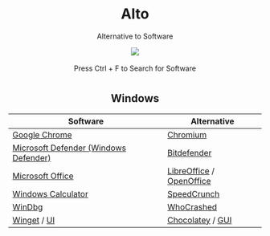 <div align="center">
  <h1>Alto</h1>
  <p>Alternative to Software</p>
  <img src="https://github.com/LeBazarDeBryan/Alto/actions/workflows/pages/pages-build-deployment/badge.svg" />
  <br></br>
  Press Ctrl + F to Search for Software

#

  <h2>Windows</h2>

  | Software | Alternative |
  |----------|-------------|
  | <a href="https://www.google.com/chrome/">Google Chrome</a> | <a href="https://download-chromium.appspot.com/">Chromium</a> |
  | <a href="">Microsoft Defender (Windows Defender)</a> | <a href="https://download.bitdefender.com/windows/installer/en-us/bitdefender_avfree.exe">Bitdefender</a> |
  | <a href="https://github.com/LeBazarDeBryan/Zer0ffice#readme">Microsoft Office</a> | <a href="https://libreoffice.org/download/">LibreOffice</a> / <a href="https://www.openoffice.org/download/">OpenOffice</a> |
  | <a href="https://lebazardebryan.github.io/Alto/windows/calc.html">Windows Calculator</a> | <a href="https://heldercorreia.bitbucket.io/speedcrunch/download.html">SpeedCrunch</a> |
  | <a href="https://lebazardebryan.github.io/Alto/windows/windbg.html">WinDbg</a> | <a href="https://www.resplendence.com/download/whocrashedSetup.exe">WhoCrashed</a> |
  | <a href="https://github.com/microsoft/winget-cli/releases/latest">Winget</a> / <a href="https://github.com/marticliment/WingetUI/releases/latest/download/WingetUI.Installer.exe">UI</a> | <a href="https://chocolatey.org/install#install-step2">Chocolatey</a> / <a href="https://community.chocolatey.org/packages/ChocolateyGUI#individual">GUI</a> |

</div>
